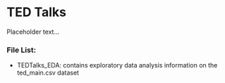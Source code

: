 # TED Talks
Placeholder text...

### File List:
- TEDTalks_EDA: contains exploratory data analysis information on the ted_main.csv dataset